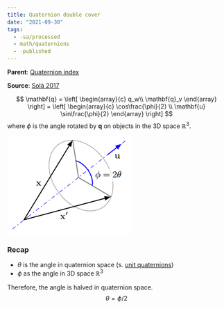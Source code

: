 ```yaml
---
title: Quaternion double cover
date: "2021-09-30"
tags:
  - -sa/processed
  - math/quaternions
  - -published
---
```


**Parent**: [Quaternion index](rotations/quaternion-index.md)

**Source**: [Solà 2017](solà-2017-quaternion-kinematics-for-eskf.md)

$$
\mathbf{q}
	= \left[ \begin{array}{c}
		q_w\\ \mathbf{q}_v
		\end{array} \right]
	= \left[ \begin{array}{c}
		\cos\frac{\phi}{2} \\ \mathbf{u} \sin\frac{\phi}{2}
		\end{array} \right]
$$
where $\phi$ is the angle rotated by $\mathbf{q}$ on objects in the 3D space $\mathbb{R}^3$.

![quaternion-double-cover](_img/quaternion-double-cover.png)

### Recap
* $\theta$ is the angle in quaternion space (s. [unit quaternions](rotations/unit-quaternions.md))
* $\phi$ as the angle in 3D space $\mathbb{R}^3$

Therefore, the angle is halved in quaternion space.
$$\theta = \phi / 2$$
